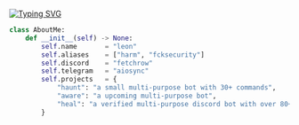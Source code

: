 
[![Typing SVG](https://readme-typing-svg.demolab.com?font=Montserrat&size=25&duration=3650&pause=3000&color=F7F7F7&random=false&width=435&lines=fetchrow%2C+a+python+developer)](https://git.io/typing-svg)

```py
class AboutMe:
    def __init__(self) -> None:
        self.name       = "leon"
        self.aliases    = ["harm", "fcksecurity"]
        self.discord    = "fetchrow"
        self.telegram   = "aiosync"
        self.projects   = {
            "haunt": "a small multi-purpose bot with 30+ commands",
            "aware": "a upcoming multi-purpose bot",
            "heal": "a verified multi-purpose discord bot with over 80+ commands"
        }
```
